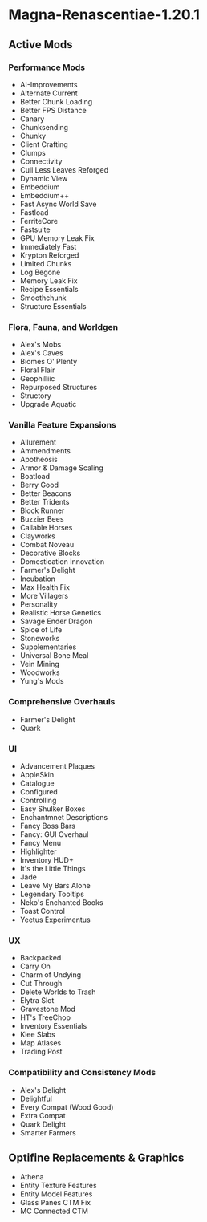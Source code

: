 # Magna-Renascentiae-1.20.1
 
## Active Mods

### Performance Mods
- AI-Improvements
- Alternate Current
- Better Chunk Loading
- Better FPS Distance 
- Canary
- Chunksending
- Chunky
- Client Crafting
- Clumps
- Connectivity
- Cull Less Leaves Reforged
- Dynamic View
- Embeddium
- Embeddium++
- Fast Async World Save
- Fastload
- FerriteCore
- Fastsuite
- GPU Memory Leak Fix
- Immediately Fast
- Krypton Reforged
- Limited Chunks
- Log Begone
- Memory Leak Fix
- Recipe Essentials
- Smoothchunk
- Structure Essentials

### Flora, Fauna, and Worldgen
- Alex's Mobs
- Alex's Caves
- Biomes O' Plenty
- Floral Flair
- Geophilliic
- Repurposed Structures
- Structory
- Upgrade Aquatic

### Vanilla Feature Expansions
- Allurement
- Ammendments
- Apotheosis
- Armor & Damage Scaling
- Boatload
- Berry Good
- Better Beacons
- Better Tridents
- Block Runner
- Buzzier Bees
- Callable Horses
- Clayworks
- Combat Noveau
- Decorative Blocks
- Domestication Innovation
- Farmer's Delight
- Incubation
- Max Health Fix
- More Villagers
- Personality
- Realistic Horse Genetics
- Savage Ender Dragon
- Spice of Life
- Stoneworks
- Supplementaries
- Universal Bone Meal
- Vein Mining
- Woodworks
- Yung's Mods

### Comprehensive Overhauls
- Farmer's Delight
- Quark

### UI
- Advancement Plaques
- AppleSkin
- Catalogue
- Configured
- Controlling
- Easy Shulker Boxes
- Enchantmnet Descriptions
- Fancy Boss Bars
- Fancy: GUI Overhaul
- Fancy Menu
- Highlighter
- Inventory HUD+
- It's the Little Things
- Jade
- Leave My Bars Alone
- Legendary Tooltips
- Neko's Enchanted Books
- Toast Control
- Yeetus Experimentus

### UX
- Backpacked
- Carry On
- Charm of Undying
- Cut Through
- Delete Worlds to Trash
- Elytra Slot
- Gravestone Mod
- HT's TreeChop
- Inventory Essentials
- Klee Slabs
- Map Atlases
- Trading Post

### Compatibility and Consistency Mods
- Alex's Delight
- Delightful
- Every Compat (Wood Good)
- Extra Compat
- Quark Delight
- Smarter Farmers

## Optifine Replacements & Graphics
- Athena
- Entity Texture Features
- Entity Model Features
- Glass Panes CTM Fix
- MC Connected CTM
